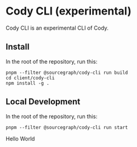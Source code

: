 # Cody CLI (experimental)

Cody CLI is an experimental CLI of Cody.

## Install

In the root of the repository, run this:

```
pnpm --filter @sourcegraph/cody-cli run build
cd client/cody-cli
npm install -g .
```

## Local Development

In the root of the repository, run this:

```
pnpm --filter @sourcegraph/cody-cli run start
```
Hello World
